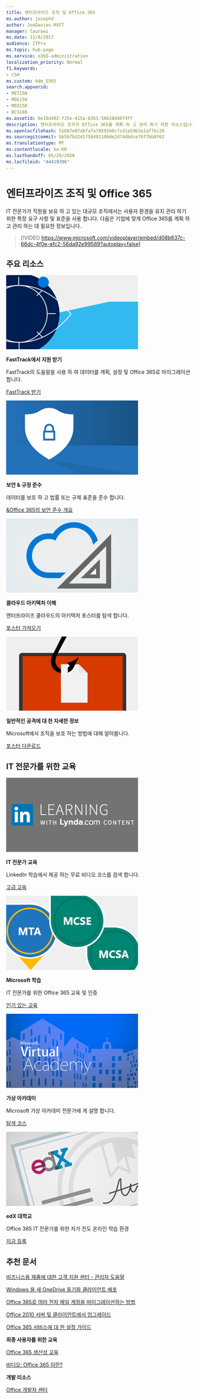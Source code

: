 ```yaml
---
title: 엔터프라이즈 조직 및 Office 365
ms.author: josephd
author: JoeDavies-MSFT
manager: laurawi
ms.date: 11/8/2017
audience: ITPro
ms.topic: hub-page
ms.service: o365-administration
localization_priority: Normal
f1.keywords:
- CSH
ms.custom: Adm_O365
search.appverid:
- MET150
- MOE150
- MED150
- BCS160
ms.assetid: 6e18d402-f35e-415a-83b1-56620d4074ff
description: 엔터프라이즈 조직의 Office 365를 계획 하 고 관리 하기 위한 리소스입니다.
ms.openlocfilehash: 51687e07abfafa7959166cfcd1a59b3a1af7bc20
ms.sourcegitcommit: bb5b7bd241f58491198de2d74dbdce76f7bb8f62
ms.translationtype: MT
ms.contentlocale: ko-KR
ms.lasthandoff: 05/29/2020
ms.locfileid: "44419396"
---
```

# <a name="enterprise-organizations-and-office-365"></a>엔터프라이즈 조직 및 Office 365

IT 전문가가 직원을 보유 하 고 있는 대규모 조직에서는 사용자 환경을 유지 관리 하기 위한 특정 요구 사항 및 표준을 사용 합니다. 다음은 기업에 맞게 Office 365를 계획 하 고 관리 하는 데 필요한 정보입니다.
  

> [!VIDEO https://www.microsoft.com/videoplayer/embed/d08b637c-66dc-4f0e-afc2-56da92e99589?autoplay=false]
  
## <a name="key-resources"></a>주요 리소스

![FastTrack-사전 비전을 위한 눈 기호](media/263443cf-d8bd-460b-ac46-a08323551f3f.png)
  
 **FastTrack에서 지원 받기**
  
FastTrack의 도움말을 사용 하 여 데이터를 계획, 설정 및 Office 365로 마이그레이션합니다.
  
[FastTrack 받기](https://go.microsoft.com/fwlink/?linkid=238431)
  
![보안 및 규정 준수 기호](media/f96c2cdf-d151-4f44-bb11-20bb7f366a21.png)
  
 **보안 &amp; 규정 준수**
  
데이터를 보호 하 고 법률 또는 규제 표준을 준수 합니다.
  
[&amp;Office 365의 보안 준수 개요](https://support.office.com/article/dcb83b2c-ac66-4ced-925d-50eb9698a0b2)
  
![클라우드 및 아키텍처 기호](media/2850ac8d-4c99-4825-869e-83724c4ef54e.png)
  
 **클라우드 아키텍처 이해**
  
엔터프라이즈 클라우드의 아키텍처 포스터를 탐색 합니다.
  
[포스터 가져오기](https://aka.ms/cloudarch)
  
[![화면 상의 문서를 snagging 물고기 후크 (피싱 공격)](media/dc32a996-623a-400c-9b7a-ed1b89a56948.png)](https://aka.ms/commonattacks)
  
 **일반적인 공격에 대 한 자세한 정보**
  
Microsoft에서 조직을 보호 하는 방법에 대해 알아봅니다.
  
[포스터 다운로드](https://aka.ms/commonattacks)
  
## <a name="training-for-it-pros"></a>IT 전문가를 위한 교육

![LinkedIn 학습의 IT 전문가 교육](media/b951eac7-9d99-42b5-86a3-3058a6445077.png)
  
 **IT 전문가 교육**
  
LinkedIn 학습에서 제공 하는 무료 비디오 코스를 검색 합니다.
  
[고급 교육](https://support.office.com/article/68cc9b95-0bdc-491e-a81f-ee70b3ec63c5.aspx)
  
![Microsoft 학습 인증: MTA, MCSE, MCSA](media/8eab3b6a-5aff-423c-9c57-fd078fdebca8.png)
  
 **Microsoft 학습**
  
IT 전문가를 위한 Office 365 교육 및 인증
  
[인기 있는 교육](https://go.microsoft.com/fwlink/?linkid=826247)
  
![Microsoft 가상 아카데미](media/1bced083-acd6-4705-9f22-22009166a5d7.png)
  
 **가상 아카데미**
  
Microsoft 가상 아카데미 전문가에 게 설명 합니다.
  
[탐색 코스](https://go.microsoft.com/fwlink/?linkid=826248)
  
![edX 대학교 인증서](media/c52ff863-94fa-4d6e-b91f-f9057956a7b0.png)
  
 **edX 대학교**
  
Office 365 IT 전문가를 위한 자가 진도 온라인 학습 환경
  
[지금 등록](https://go.microsoft.com/fwlink/?linkid=852994)
  
## <a name="featured-articles"></a>추천 문서

[비즈니스용 제품에 대한 고객 지원 센터 - 관리자 도움말](https://support.office.com/article/32a17ca7-6fa0-4870-8a8d-e25ba4ccfd4b)
  
[Windows 용 새 OneDrive 동기화 클라이언트 배포](https://support.office.com/article/3f3a511c-30c6-404a-98bf-76f95c519668)
  
[Office 365로 여러 전자 메일 계정을 마이그레이션하는 방법](https://support.office.com/article/0a4913fe-60fb-498f-9155-a86516418842)
  
[Office 2010 서버 및 클라이언트에서 업그레이드](upgrade-from-office-2010-servers-and-products.md)
  
[Office 365 서비스에 대 한 설정 가이드](setup-guides-for-office-365.md)
  
 **최종 사용자를 위한 교육**
  
[Office 365 생산성 교육](https://support.office.com/article/af07cb6b-980d-4f33-8599-322582767408)
  
[비디오: Office 365 이란?](https://support.office.com/article/847caf12-2589-452c-8aca-1c009797678b)
  
 **개발 리소스**
  
[Office 개발자 센터](https://go.microsoft.com/fwlink/?linkid=615418)
  

